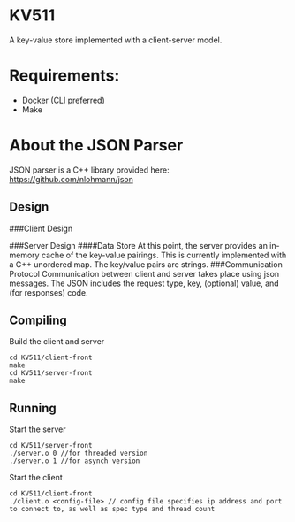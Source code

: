 # KV511
A key-value store implemented with a client-server model.

# Requirements:
- Docker (CLI preferred)
- Make

# About the JSON Parser
JSON parser is a C++ library provided here: https://github.com/nlohmann/json

## Design
###Client Design

###Server Design
####Data Store
At this point, the server provides an in-memory cache of the key-value pairings. This is currently implemented with a C++ unordered map. The key/value pairs are strings.
###Communication Protocol
Communication between client and server takes place using json messages. The JSON includes the request type, key, (optional) value, and (for responses) code.

## Compiling
Build the client and server

~~~
cd KV511/client-front
make
cd KV511/server-front
make
~~~
## Running
Start the server

~~~
cd KV511/server-front
./server.o 0 //for threaded version
./server.o 1 //for asynch version
~~~

Start the client

~~~
cd KV511/client-front
./client.o <config-file> // config file specifies ip address and port to connect to, as well as spec type and thread count
~~~

